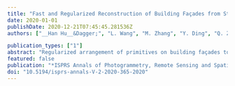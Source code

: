 ```yaml
---
title: "Fast and Regularized Reconstruction of Building Façades from Street-View Images Using Binary Integer Programming"
date: 2020-01-01
publishDate: 2020-12-21T07:45:45.281536Z
authors: ["__Han Hu__&Dagger;", "L. Wang", "M. Zhang", "Y. Ding", "Q. Zhu"]

publication_types: ["1"]
abstract: "Regularized arrangement of primitives on building façades to aligned locations and consistent sizes is important towards structured reconstruction of urban environment. Mixed integer linear programing was used to solve the problem, however, it is extreamly time consuming even for state-of-the-art commercial solvers. Aiming to alleviate this issue, we cast the problem into binary integer programming, which omits the requirements for real value parameters and is more efficient to be solved . Firstly, the bounding boxes of the primitives are detected using the YOLOv3 architecture in real-time. Secondly, the coordinates of the upper left corners and the sizes of the bounding boxes are automatically clustered in a binary integer programming optimization, which jointly considers the geometric fitness, regularity and additional constraints; this step does not require  empha priori knowledge, such as the number of clusters or pre-defined grammars. Finally, the regularized bounding boxes can be directly used to guide the façade reconstruction in an interactive envinronment. Experimental evaluations have revealed that the accuracies for the extraction of primitives are above 0.82, which is sufficient for the following 3D reconstruction. The proposed approach only takes about 10% to 20% of the runtime than previous approach and reduces the diversity of the bounding boxes to about 20% to 50%."
featured: false
publication: "*ISPRS Annals of Photogrammetry, Remote Sensing and Spatial Information Sciences*"
doi: "10.5194/isprs-annals-V-2-2020-365-2020"
---
```


